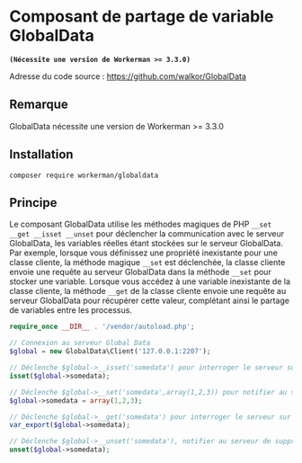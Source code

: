 # Composant de partage de variable GlobalData
**``` (Nécessite une version de Workerman >= 3.3.0) ```**

Adresse du code source : https://github.com/walkor/GlobalData

## Remarque
GlobalData nécessite une version de Workerman >= 3.3.0

## Installation

`composer require workerman/globaldata`

## Principe

Le composant GlobalData utilise les méthodes magiques de PHP ```__set __get __isset __unset``` pour déclencher la communication avec le serveur GlobalData, les variables réelles étant stockées sur le serveur GlobalData. Par exemple, lorsque vous définissez une propriété inexistante pour une classe cliente, la méthode magique ```__set``` est déclenchée, la classe cliente envoie une requête au serveur GlobalData dans la méthode ```__set``` pour stocker une variable. Lorsque vous accédez à une variable inexistante de la classe cliente, la méthode ```__get``` de la classe cliente envoie une requête au serveur GlobalData pour récupérer cette valeur, complétant ainsi le partage de variables entre les processus.


```php
require_once __DIR__ . '/vendor/autoload.php';

// Connexion au serveur Global Data
$global = new GlobalData\Client('127.0.0.1:2207');

// Déclenche $global->__isset('somedata') pour interroger le serveur sur la présence de la clé somedata
isset($global->somedata);

// Déclenche $global->__set('somedata',array(1,2,3)) pour notifier au serveur de stocker la valeur correspondante à somedata comme array(1,2,3)
$global->somedata = array(1,2,3);

// Déclenche $global->__get('somedata') pour interroger le serveur sur la valeur correspondante à somedata
var_export($global->somedata);

// Déclenche $global->__unset('somedata'), notifier au serveur de supprimer somedata et la valeur correspondante
unset($global->somedata);

```
